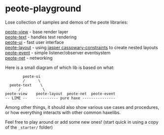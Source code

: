 # peote-playground

Lose collection of samples and demos of the peote libraries:

[peote-view](https://github.com/maitag/peote-view) - base render layer  
[peote-text](https://github.com/maitag/peote-text) - handles text rendering  
[peote-ui](https://github.com/maitag/peote-ui) - fast user interface  
[peote-layout](https://github.com/maitag/peote-layout) - using [jasper cassowary-constraints](https://lib.haxe.org/p/jasper) to create nested layouts  
[peote-event](https://github.com/maitag/peote-event) - simple listener/observer eventsystem  
[peote-net](https://github.com/maitag/peote-net) - networking  

Here is a small diagram of which lib is based on what:  
```
        peote-ui
        /      \
  peote-text    \
      /          \
peote-view    peote-layout  peote-net  peote-event
-- LIME --    ---------- pure haxe ---------------
```


Among other things, it should also show various use cases and procedures, or how everything interacts with other common haxelibs. 

Feel free to play around or add some new ones!
(start quick in using a copy of the `_starter/` folder)

